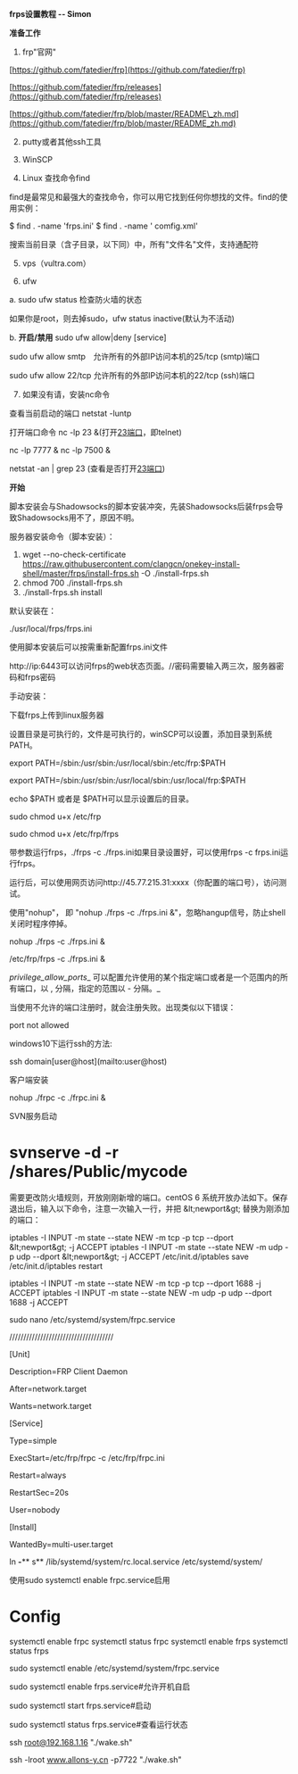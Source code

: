 **frps设置教程 -- Simon**

**准备工作**

1. frp"官网"

[https://github.com/fatedier/frp](https://github.com/fatedier/frp)

[https://github.com/fatedier/frp/releases](https://github.com/fatedier/frp/releases)

[https://github.com/fatedier/frp/blob/master/README\_zh.md](https://github.com/fatedier/frp/blob/master/README_zh.md)

2. putty或者其他ssh工具

3. WinSCP

4. Linux 查找命令find  

find是最常见和最强大的查找命令，你可以用它找到任何你想找的文件。find的使用实例：  

$ find . -name &#39;frps.ini&#39; $ find . -name &#39; comfig.xml&#39;  

搜索当前目录（含子目录，以下同）中，所有&quot;文件名&quot;文件，支持通配符  

5. vps（vultra.com）

6. ufw

a. sudo ufw status 检查防火墙的状态

如果你是root，则去掉sudo，ufw status inactive(默认为不活动)

b. **开启/禁用** sudo ufw allow|deny [service]

sudo ufw allow smtp　允许所有的外部IP访问本机的25/tcp (smtp)端口

sudo ufw allow 22/tcp 允许所有的外部IP访问本机的22/tcp (ssh)端口

7. 如果没有请，安装nc命令

查看当前启动的端口 netstat -luntp

打开端口命令 nc -lp 23 &amp;(打开[23端口](https://www.baidu.com/s?wd=23%E7%AB%AF%E5%8F%A3&amp;tn=SE_PcZhidaonwhc_ngpagmjz&amp;rsv_dl=gh_pc_zhidao)，即telnet)

nc -lp 7777 &amp; nc -lp 7500 &amp;

netstat -an | grep 23 (查看是否打开[23端口](https://www.baidu.com/s?wd=23%E7%AB%AF%E5%8F%A3&amp;tn=SE_PcZhidaonwhc_ngpagmjz&amp;rsv_dl=gh_pc_zhidao))

**开始**

脚本安装会与Shadowsocks的脚本安装冲突，先装Shadowsocks后装frps会导致Shadowsocks用不了，原因不明。

服务器安装命令（脚本安装）：

1. wget --no-check-certificate https://raw.githubusercontent.com/clangcn/onekey-install-shell/master/frps/install-frps.sh -O ./install-frps.sh
2. chmod 700 ./install-frps.sh
3. ./install-frps.sh install

默认安装在：

./usr/local/frps/frps.ini

使用脚本安装后可以按需重新配置frps.ini文件

http://ip:6443可以访问frps的web状态页面。//密码需要输入两三次，服务器密码和frps密码

手动安装：

下载frps上传到linux服务器

设置目录是可执行的，文件是可执行的，winSCP可以设置，添加目录到系统PATH。

export PATH=/sbin:/usr/sbin:/usr/local/sbin:/etc/frp:$PATH

export PATH=/sbin:/usr/sbin:/usr/local/sbin:/usr/local/frp:$PATH

echo $PATH 或者是 $PATH可以显示设置后的目录。

sudo chmod u+x /etc/frp

sudo chmod u+x /etc/frp/frps

带参数运行frps，./frps -c ./frps.ini如果目录设置好，可以使用frps -c frps.ini运行frps。

运行后，可以使用网页访问http://45.77.215.31:xxxx（你配置的端口号），访问测试。

使用&quot;nohup&quot;， 即 &quot;nohup ./frps -c ./frps.ini &amp;&quot;，忽略hangup信号，防止shell关闭时程序停掉。

nohup ./frps -c ./frps.ini &amp;

/etc/frp/frps -c ./frps.ini &amp;

_privilege\_allow\_ports__ 可以配置允许使用的某个指定端口或者是一个范围内的所有端口，以 , 分隔，指定的范围以 - 分隔。_

当使用不允许的端口注册时，就会注册失败。出现类似以下错误：

port not allowed

windows10下运行ssh的方法:

ssh domain\[user@host](mailto:user@host)

客户端安装

nohup ./frpc -c ./frpc.ini &amp;

SVN服务启动

# svnserve -d -r /shares/Public/mycode

需要更改防火墙规则，开放刚刚新增的端口。centOS 6 系统开放办法如下。保存退出后，输入以下命令，注意一次输入一行，并把 \&lt;newport\&gt; 替换为刚添加的端口：

iptables -I INPUT -m state --state NEW -m tcp -p tcp --dport \&lt;newport\&gt; -j ACCEPT iptables -I INPUT -m state --state NEW -m udp -p udp --dport \&lt;newport\&gt; -j ACCEPT /etc/init.d/iptables save /etc/init.d/iptables restart

iptables -I INPUT -m state --state NEW -m tcp -p tcp --dport 1688 -j ACCEPT iptables -I INPUT -m state --state NEW -m udp -p udp --dport 1688 -j ACCEPT

sudo nano /etc/systemd/system/frpc.service

/////////////////////////////////////

[Unit]

Description=FRP Client Daemon

After=network.target

Wants=network.target

[Service]

Type=simple

ExecStart=/etc/frp/frpc -c /etc/frp/frpc.ini

Restart=always

RestartSec=20s

User=nobody

[Install]

WantedBy=multi-user.target

ln **-**** s** /lib/systemd/system/rc.local.service /etc/systemd/system/

使用sudo systemctl enable frpc.service启用

# Config

systemctl enable frpc systemctl status frpc systemctl enable frps systemctl status frps

sudo systemctl enable /etc/systemd/system/frpc.service

sudo systemctl enable frps.service#允许开机自启

sudo systemctl start frps.service#启动

sudo systemctl status frps.service#查看运行状态



ssh root@192.168.1.16 &quot;./wake.sh&quot;

ssh -lroot www.allons-y.cn -p7722 &quot;./wake.sh&quot;